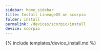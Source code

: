 ```yaml
---
sidebar: home_sidebar
title: Install LineageOS on scorpio
folder: install
permalink: /devices/scorpio/install
device: scorpio
---
```

{% include templates/device_install.md %}
